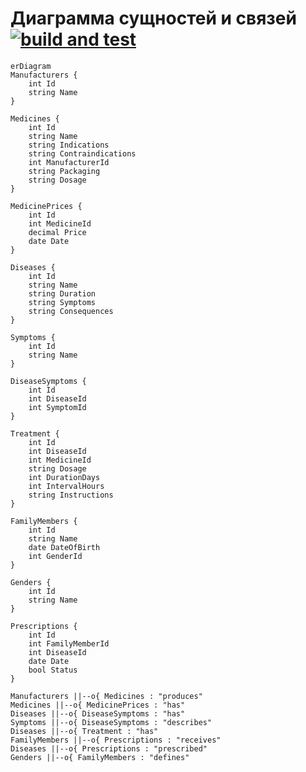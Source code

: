 # Диаграмма сущностей и связей [![build and test](https://github.com/Satana6699/MedicinalSystem_NoEnd/actions/workflows/dotnet-desktop.yml/badge.svg)](https://github.com/Satana6699/MedicinalSystem_NoEnd/actions/workflows/dotnet-desktop.yml)
```mermaid
erDiagram
Manufacturers {
    int Id
    string Name
}

Medicines {
    int Id
    string Name
    string Indications
    string Contraindications
    int ManufacturerId
    string Packaging
    string Dosage
}

MedicinePrices {
    int Id
    int MedicineId
    decimal Price
    date Date
}

Diseases {
    int Id
    string Name
    string Duration
    string Symptoms
    string Consequences
}

Symptoms {
    int Id
    string Name
}

DiseaseSymptoms {
    int Id
    int DiseaseId
    int SymptomId
}

Treatment {
    int Id
    int DiseaseId
    int MedicineId
    string Dosage
    int DurationDays
    int IntervalHours
    string Instructions
}

FamilyMembers {
    int Id
    string Name
    date DateOfBirth
    int GenderId
}

Genders {
    int Id
    string Name
}

Prescriptions {
    int Id
    int FamilyMemberId
    int DiseaseId
    date Date
    bool Status
}

Manufacturers ||--o{ Medicines : "produces"
Medicines ||--o{ MedicinePrices : "has"
Diseases ||--o{ DiseaseSymptoms : "has"
Symptoms ||--o{ DiseaseSymptoms : "describes"
Diseases ||--o{ Treatment : "has"
FamilyMembers ||--o{ Prescriptions : "receives"
Diseases ||--o{ Prescriptions : "prescribed"
Genders ||--o{ FamilyMembers : "defines"
